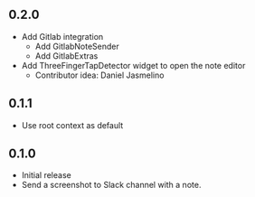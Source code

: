 ## 0.2.0
- Add Gitlab integration
    - Add GitlabNoteSender
    - Add GitlabExtras
- Add ThreeFingerTapDetector widget to open the note editor
    - Contributor idea: Daniel Jasmelino

## 0.1.1
- Use root context as default

## 0.1.0

* Initial release
* Send a screenshot to Slack channel with a note.